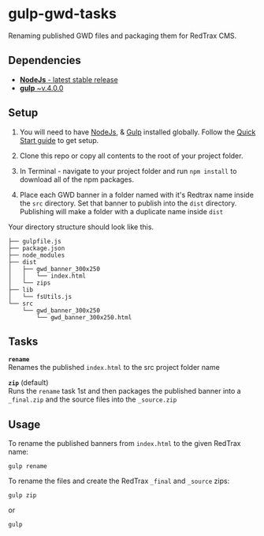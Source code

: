# gulp-gwd-tasks
Renaming published GWD files and packaging them for RedTrax CMS.

## Dependencies
- [**NodeJs** - latest stable release](https://nodejs.org/en/)
- [**gulp** ~v.4.0.0](https://www.npmjs.com/package/gulp)

## Setup
1) You will need to have [NodeJs](https://nodejs.org/en/), & [Gulp](https://www.npmjs.com/package/gulp) installed globally. Follow the [Quick Start guide](https://gulpjs.com/docs/en/getting-started/quick-start) to get setup. 

2) Clone this repo or copy all contents to the root of your project folder.

3) In Terminal - navigate to your project folder and run `npm install` to download all of the npm packages.

4) Place each GWD banner in a folder named with it's Redtrax name inside the `src` directory. Set that banner to publish into the `dist` directory. Publishing will make a folder with a duplicate name inside `dist`

Your directory structure should look like this.

```cli
├── gulpfile.js
├── package.json
├── node_modules
├── dist
│   ├── gwd_banner_300x250
│   │   └── index.html
│   └── zips
├── lib
│   └── fsUtils.js
└── src
    └── gwd_banner_300x250
        └── gwd_banner_300x250.html
```
## Tasks
**`rename`**\
Renames the published `index.html` to the src project folder name

**`zip`** (default)\
Runs the `rename` task 1st and then packages the published banner into a `_final.zip` and the source files into the `_source.zip`

## Usage
To rename the published banners from `index.html` to the given RedTrax name:
```cli
gulp rename
```
To rename the files and create the RedTrax `_final` and `_source` zips:
```cli
gulp zip
```
or
```cli
gulp
```


